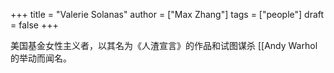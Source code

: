 +++
title = "Valerie Solanas"
author = ["Max Zhang"]
tags = ["people"]
draft = false
+++

美国基金女性主义者，以其名为《人渣宣言》的作品和试图谋杀 [[Andy Warhol 的举动而闻名。
